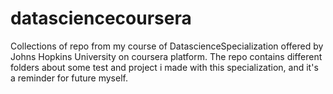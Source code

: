 # datasciencecoursera
Collections of repo from my course of DatascienceSpecialization offered by Johns Hopkins University on coursera platform.
The repo contains different folders about some test and project i made with this specialization, and it's a reminder for future myself.
